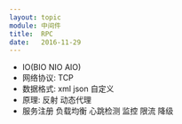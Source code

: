 ```yaml
---
layout: topic
module: 中间件
title:  RPC
date:   2016-11-29
---
```


* IO(BIO NIO AIO)
* 网络协议: TCP
* 数据格式: xml json 自定义
* 原理: 反射 动态代理
* 服务注册 负载均衡 心跳检测 监控 限流 降级
